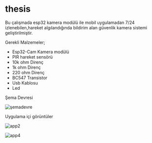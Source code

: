 # thesis

Bu çalışmada esp32 kamera modülü ile mobil uygulamadan 7/24 izlenebilen,hareket algılandığında bildirim alan güvenlik kamera sistemi geliştirilmiştir.

Gerekli Malzemeler;
- Esp32-Cam Kamera modülü
- PIR hareket sensörü
- 10k ohm Direnç
- 1k ohm Direnç
- 220 ohm Direnç
- BC547 Transistor
- Usb Kablosu
- Led

Şema Devresi

![şemadevre](https://user-images.githubusercontent.com/65566449/162596493-988ba795-1cd9-4c42-8592-83e513d20789.png)

Uygulama içi görüntüler

![app2](https://user-images.githubusercontent.com/65566449/162596591-7f3c90cf-385d-4612-80ab-45f1379d7eb2.png)

![app4](https://user-images.githubusercontent.com/65566449/162596595-df990c3b-703b-4448-8296-9c2fd2727307.png)


